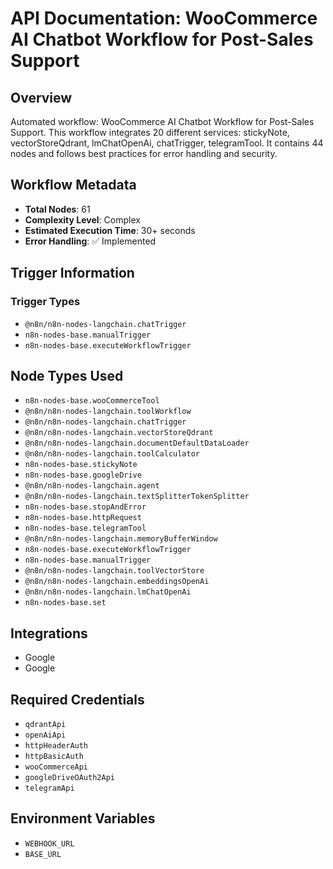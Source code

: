 # API Documentation: WooCommerce AI Chatbot Workflow for Post-Sales Support

## Overview
Automated workflow: WooCommerce AI Chatbot Workflow for Post-Sales Support. This workflow integrates 20 different services: stickyNote, vectorStoreQdrant, lmChatOpenAi, chatTrigger, telegramTool. It contains 44 nodes and follows best practices for error handling and security.

## Workflow Metadata
- **Total Nodes**: 61
- **Complexity Level**: Complex
- **Estimated Execution Time**: 30+ seconds
- **Error Handling**: ✅ Implemented

## Trigger Information
### Trigger Types
- `@n8n/n8n-nodes-langchain.chatTrigger`
- `n8n-nodes-base.manualTrigger`
- `n8n-nodes-base.executeWorkflowTrigger`

## Node Types Used
- `n8n-nodes-base.wooCommerceTool`
- `@n8n/n8n-nodes-langchain.toolWorkflow`
- `@n8n/n8n-nodes-langchain.chatTrigger`
- `@n8n/n8n-nodes-langchain.vectorStoreQdrant`
- `@n8n/n8n-nodes-langchain.documentDefaultDataLoader`
- `@n8n/n8n-nodes-langchain.toolCalculator`
- `n8n-nodes-base.stickyNote`
- `n8n-nodes-base.googleDrive`
- `@n8n/n8n-nodes-langchain.agent`
- `@n8n/n8n-nodes-langchain.textSplitterTokenSplitter`
- `n8n-nodes-base.stopAndError`
- `n8n-nodes-base.httpRequest`
- `n8n-nodes-base.telegramTool`
- `@n8n/n8n-nodes-langchain.memoryBufferWindow`
- `n8n-nodes-base.executeWorkflowTrigger`
- `n8n-nodes-base.manualTrigger`
- `@n8n/n8n-nodes-langchain.toolVectorStore`
- `@n8n/n8n-nodes-langchain.embeddingsOpenAi`
- `@n8n/n8n-nodes-langchain.lmChatOpenAi`
- `n8n-nodes-base.set`

## Integrations
- Google
- Google

## Required Credentials
- `qdrantApi`
- `openAiApi`
- `httpHeaderAuth`
- `httpBasicAuth`
- `wooCommerceApi`
- `googleDriveOAuth2Api`
- `telegramApi`

## Environment Variables
- `WEBHOOK_URL`
- `BASE_URL`
